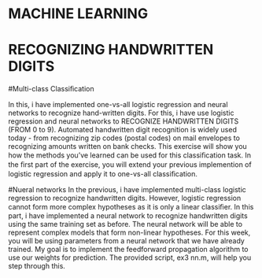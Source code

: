 # MACHINE LEARNING
# RECOGNIZING HANDWRITTEN DIGITS

#Multi-class Classiﬁcation

In this, i have implemented one-vs-all logistic regression and neural networks to recognize hand-written digits.
For this, i have use logistic regression and neural networks to RECOGNIZE HANDWRITTEN DIGITS (FROM 0 to 9). Automated handwritten digit recognition is widely used today - from recognizing zip codes (postal codes) on mail envelopes to recognizing amounts written on bank checks. This exercise will show you how the methods you’ve learned can be used for this classiﬁcation task. In the ﬁrst part of the exercise, you will extend your previous implemention of logistic regression and apply it to one-vs-all classiﬁcation.

#Nueral networks
In the previous, i have implemented multi-class logistic regression to recognize handwritten digits. However, logistic regression cannot form more complex hypotheses as it is only a linear classiﬁer.
In this part, i have implemented a neural network to recognize handwritten digits using the same training set as before. The neural network will be able to represent complex models that form non-linear hypotheses. For this week, you will be using parameters from a neural network that we have already trained. My goal is to implement the feedforward propagation algorithm to use our weights for prediction. The provided script, ex3 nn.m, will help you step through this.

